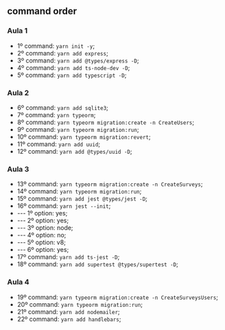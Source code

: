 ## command order

### Aula 1
- 1º command: `yarn init -y`;
- 2º command: `yarn add express`;
- 3º command: `yarn add @types/express -D`;
- 4º command: `yarn add ts-node-dev -D`;
- 5º command: `yarn add typescript -D`;

### Aula 2
- 6º command: `yarn add sqlite3`;
- 7º command: `yarn typeorm`;
- 8º command: `yarn typeorm migration:create -n CreateUsers`;
- 9º command: `yarn typeorm migration:run`;
- 10º command: `yarn typeorm migration:revert`;
- 11º command: `yarn add uuid`;
- 12º command: `yarn add @types/uuid -D`;

### Aula 3
- 13º command: `yarn typeorm migration:create -n CreateSurveys`;
- 14º command: `yarn typeorm migration:run`;
- 15º command: `yarn add jest @types/jest -D`;
- 16º command: `yarn jest --init`;
- --- 1º option: yes;
- --- 2º option: yes;
- --- 3º option: node;
- --- 4º option: no;
- --- 5º option: v8;
- --- 6º option: yes;
- 17º command: `yarn add ts-jest -D`;
- 18º command: `yarn add supertest @types/supertest -D`;

### Aula 4
- 19º command: `yarn typeorm migration:create -n CreateSurveysUsers`;
- 20º command: `yarn typeorm migration:run`;
- 21º command: `yarn add nodemailer`;
- 22º command: `yarn add handlebars`;
